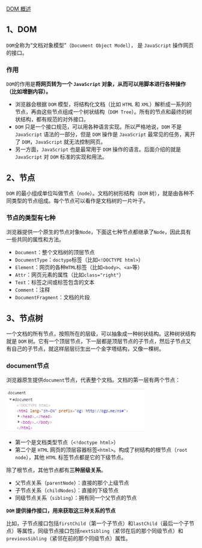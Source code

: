 [DOM 概述](https://www.wangdoc.com/javascript/dom/general.html)

## 1、DOM
`DOM`全称为“文档对象模型”（`Document Object Model`）， 是 `JavaScript` 操作网页的接口。
### 作用
`DOM`的作用是**将网页转为一个 `JavaScript` 对象，从而可以用脚本进行各种操作（比如增删内容）。**
- 浏览器会根据 `DOM` 模型，将结构化文档（比如 `HTML` 和 `XML`）解析成一系列的节点，再由这些节点组成一个树状结构（`DOM Tree`）。所有的节点和最终的树状结构，都有规范的对外接口。
- `DOM` 只是一个接口规范，可以用各种语言实现。所以严格地说，`DOM` 不是 `JavaScript` 语法的一部分，但是 `DOM` 操作是 `JavaScript` 最常见的任务，离开了 `DOM`，`JavaScript` 就无法控制网页。
- 另一方面，`JavaScript` 也是最常用于 `DOM` 操作的语言。后面介绍的就是 `JavaScript` 对 `DOM` 标准的实现和用法。
## 2、节点
`DOM` 的最小组成单位叫做节点（`node`）。文档的树形结构（`DOM` 树），就是由各种不同类型的节点组成。每个节点可以看作是文档树的一片叶子。
### 节点的类型有七种
浏览器提供一个原生的节点对象`Node`，下面这七种节点都继承了`Node`，因此具有一些共同的属性和方法。
- `Document`：整个文档树的顶层节点
- `DocumentType`：`doctype`标签（比如`<!DOCTYPE html>`）
- `Element`：网页的各种`HTML`标签（比如`<body>`、`<a>`等）
- `Attr`：网页元素的属性（比如`class="right"`）
- `Text`：标签之间或标签包含的文本
- `Comment`：注释
- `DocumentFragment`：文档的片段
## 3、节点树
一个文档的所有节点，按照所在的层级，可以抽象成一种树状结构。这种树状结构就是 `DOM` 树。它有一个顶层节点，下一层都是顶层节点的子节点，然后子节点又有自己的子节点，就这样层层衍生出一个金字塔结构，又像一棵树。
### document节点
浏览器原生提供`document`节点，代表整个文档。文档的第一层有两个节点：

![img](./imgs/1.png)
- 第一个是文档类型节点（`<!doctype html>`）
- 第二个是 `HTML` 网页的顶层容器标签`<html>`。构成了树结构的根节点（`root node`），其他 `HTML` 标签节点都是它的下级节点。

除了根节点，其他节点都有**三种层级关系**。
- 父节点关系（`parentNode`）：直接的那个上级节点
- 子节点关系（`childNodes`）：直接的下级节点
- 同级节点关系（`sibling`）：拥有同一个父节点的节点

**`DOM` 提供操作接口，用来获取这三种关系的节点**

比如，子节点接口包括`firstChild`（第一个子节点）和`lastChild`（最后一个子节点）等属性，同级节点接口包括`nextSibling`（紧邻在后的那个同级节点）和`previousSibling`（紧邻在前的那个同级节点）属性。